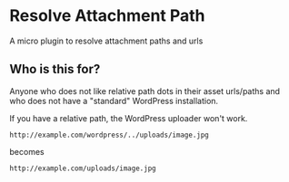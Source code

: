 # Resolve Attachment Path
A micro plugin to resolve attachment paths and urls

## Who is this for?
Anyone who does not like relative path dots in their asset urls/paths and who does not have a "standard" WordPress installation.

If you have a relative path, the WordPress uploader won't work.

```
http://example.com/wordpress/../uploads/image.jpg
```

becomes

```
http://example.com/uploads/image.jpg
```
